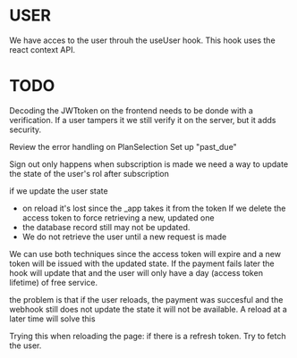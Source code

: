 # USER

We have acces to the user throuh the useUser hook. This hook uses the react context API.

# TODO

Decoding the JWTtoken on the frontend needs to be donde with a verification. If a user tampers it we still verify it on the server, but it adds security.

Review the error handling on PlanSelection
Set up "past_due"

Sign out only happens when subscription is made
we need a way to update the state of the user's rol after subscription

if we update the user state

- on reload it's lost since the \_app takes it from the token
  If we delete the access token to force retrieving a new, updated one
- the database record still may not be updated.
- We do not retrieve the user until a new request is made

We can use both techniques since the access token will expire and a new token will be issued with the updated state. If the payment fails later the hook will update that and the user will only have a day (access token lifetime) of free service.

the problem is that if the user reloads, the payment was succesful and the webhook still does not update the state it will not be available. A reload at a later time will solve this

Trying this when reloading the page:
if there is a refresh token. Try to fetch the user.
